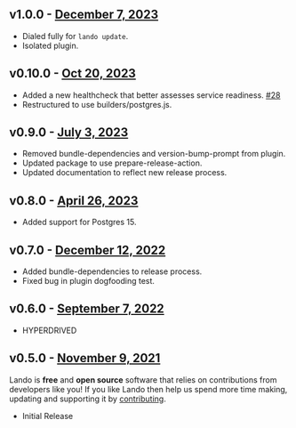 ## v1.0.0 - [December 7, 2023](https://github.com/lando/postgres/releases/tag/v1.0.0)

  * Dialed fully for `lando update`.
  * Isolated plugin.

## v0.10.0 - [Oct 20, 2023](https://github.com/lando/postgres/releases/tag/v0.10.0)

  * Added a new healthcheck that better assesses service readiness. [#28](https://github.com/lando/postgres/pull/28)
  * Restructured to use builders/postgres.js.

## v0.9.0 - [July 3, 2023](https://github.com/lando/postgres/releases/tag/v0.9.0)

  * Removed bundle-dependencies and version-bump-prompt from plugin.
  * Updated package to use prepare-release-action.
  * Updated documentation to reflect new release process.

## v0.8.0 - [April 26, 2023](https://github.com/lando/postgres/releases/tag/v0.8.0)

  * Added support for Postgres 15.

## v0.7.0 - [December 12, 2022](https://github.com/lando/postgres/releases/tag/v0.7.0)

  * Added bundle-dependencies to release process.
  * Fixed bug in plugin dogfooding test.

## v0.6.0 - [September 7, 2022](https://github.com/lando/postgres/releases/tag/v0.6.0)

  * HYPERDRIVED

## v0.5.0 - [November 9, 2021](https://github.com/lando/postgres/releases/tag/v0.5.0)

Lando is **free** and **open source** software that relies on contributions from developers like you! If you like Lando then help us spend more time making, updating and supporting it by [contributing](https://github.com/sponsors/lando).

* Initial Release
